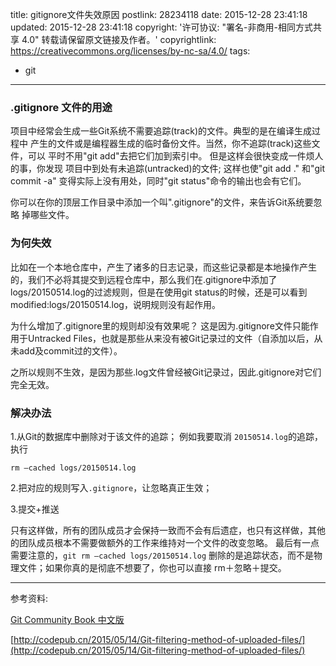 title: gitignore文件失效原因
postlink: 28234118
date: 2015-12-28 23:41:18
updated: 2015-12-28 23:41:18
copyright: '许可协议: "署名-非商用-相同方式共享 4.0" 转载请保留原文链接及作者。'
copyrightlink: https://creativecommons.org/licenses/by-nc-sa/4.0/
tags:
- git

---

### .gitignore 文件的用途

项目中经常会生成一些Git系统不需要追踪(track)的文件。典型的是在编译生成过程中 产生的文件或是编程器生成的临时备份文件。当然，你不追踪(track)这些文件，可以 平时不用"git add"去把它们加到索引中。 但是这样会很快变成一件烦人的事，你发现 项目中到处有未追踪(untracked)的文件; 这样也使"git add ." 和"git commit -a" 变得实际上没有用处，同时"git status"命令的输出也会有它们。
<!--more-->
你可以在你的顶层工作目录中添加一个叫".gitignore"的文件，来告诉Git系统要忽略 掉哪些文件。

### 为何失效

比如在一个本地仓库中，产生了诸多的日志记录，而这些记录都是本地操作产生的，我们不必将其提交到远程仓库中，那么我们在.gitignore中添加了logs/20150514.log的过滤规则，但是在使用git status的时候，还是可以看到modified:logs/20150514.log，说明规则没有起作用。

为什么增加了.gitignore里的规则却没有效果呢？
这是因为.gitignore文件只能作用于Untracked Files，也就是那些从来没有被Git记录过的文件（自添加以后，从未add及commit过的文件）。

之所以规则不生效，是因为那些.log文件曾经被Git记录过，因此.gitignore对它们完全无效。
### 解决办法

1.从Git的数据库中删除对于该文件的追踪；
例如我要取消 `20150514.log`的追踪，执行
```
rm —cached logs/20150514.log
```
2.把对应的规则写入`.gitignore`，让忽略真正生效；

3.提交+推送

只有这样做，所有的团队成员才会保持一致而不会有后遗症，也只有这样做，其他的团队成员根本不需要做额外的工作来维持对一个文件的改变忽略。
最后有一点需要注意的，`git rm —cached logs/20150514.log` 删除的是追踪状态，而不是物理文件；如果你真的是彻底不想要了，你也可以直接 rm＋忽略＋提交。

---

参考资料:

[Git Community Book 中文版](http://gitbook.liuhui998.com/4_1.html)

[http://codepub.cn/2015/05/14/Git-filtering-method-of-uploaded-files/](http://codepub.cn/2015/05/14/Git-filtering-method-of-uploaded-files/)
